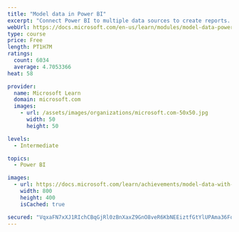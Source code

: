 ```yaml
---
title: "Model data in Power BI"
excerpt: "Connect Power BI to multiple data sources to create reports. Define the relationship between your data sources."
webUrl: https://docs.microsoft.com/en-us/learn/modules/model-data-power-bi/
type: course
price: Free
length: PT1H7M
ratings:
  count: 6034
  average: 4.7053366
heat: 58

provider:
  name: Microsoft Learn
  domain: microsoft.com
  images:
    - url: /assets/images/organizations/microsoft.com-50x50.jpg
      width: 50
      height: 50

levels:
  - Intermediate

topics:
  - Power BI

images:
  - url: https://docs.microsoft.com/learn/achievements/model-data-with-power-bi-desktop-social.png
    width: 800
    height: 400
    isCached: true

secured: "VqxaFN7xXJ1RIchCBqGjRl0zBnXaxZ9GnO8veR6KbNEEiztfGtYlUPAma36FoqDeAITIHN+tf/6D+9q4OQX2RX/7q+o1ZPSgFgbpLdY/Oq4wTsmts9D5WPwGOFPyc1+L4iahJBsaBYM3g/+lflCBy3dn545dXt55Y8H56MvqimwVvnykE02T5NZ95Zn22KYpLSWZ/eBpEFDIzuN0R2wC8q6AMGg64pZFTPTZXYdwQdrO9TAGs6P7i8WCcNx4N8m/RwmYgNLQzJ0A/V4NcBPriOtF6vrzPHfu8JXsvGmOUiSBBfkAGPkv7ReFSvkOLQ5UhoGbkz+IKisRaC91/2Xh6cNtG1yyRTF0K8uvilXt5v4z5gn72Iy+k35NSVPqBP5ophJSG69VdqAJMv+hX6fPeaBtVQ3cpGd+vdNU2AtyCgg=;XRLpoHe4cKa6G9soBqbgyQ=="
---
```


